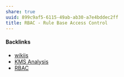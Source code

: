 ```yaml
---
share: true
uuid: 899c9af5-6115-49ab-ab30-a7e4bddec2ff
title: RBAC - Rule Base Access Control
---
```

#### Backlinks

* [wikijs](/c7f4916b-aecb-4d00-a8e3-bb4908e1158d)
* [KMS Analysis](/ea7bef36-42df-455b-8fb6-c8bdb458b6e5)
* [RBAC](/c2a97a91-e9a0-4b83-9b91-acae4ec52e73)